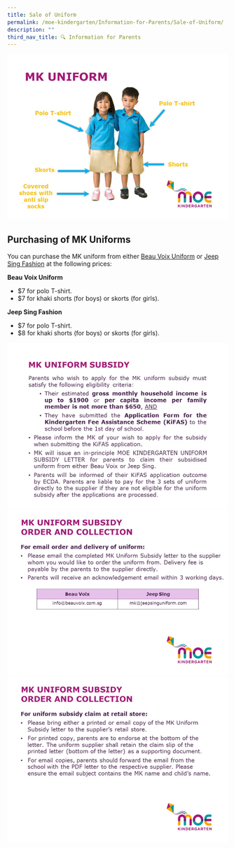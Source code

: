```yaml
---
title: Sale of Uniform
permalink: /moe-kindergarten/Information-for-Parents/Sale-of-Uniform/
description: ""
third_nav_title: 🔍 Information for Parents
---
```

![](/images/MK/Uniform/MK%20Uniform%20(1).jpg)

Purchasing of MK Uniforms
---------------------------

You can purchase the MK uniform from either [Beau Voix Uniform](https://www.beauvoix.com.sg/products/moe-kindergarten) or [Jeep Sing Fashion](https://jeepsinguniform.com/collections/moe-kindergarten-uniforms) at the following prices:

**Beau Voix Uniform**

*   $7 for polo T-shirt.
*   $7 for khaki shorts (for boys) or skorts (for girls).

**Jeep Sing Fashion**

*   $7 for polo T-shirt.
*   $8 for khaki shorts (for boys) or skorts (for girls).

![](/images/MK/Uniform/MK%20Uniform%20(4).jpg)
![](/images/MK/Uniform/MK%20Uniform%20(5).jpg)
![](/images/MK/Uniform/MK%20Uniform%20(6).jpg)